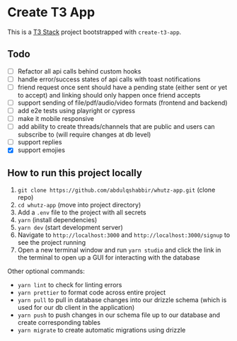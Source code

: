 # Create T3 App

This is a [T3 Stack](https://create.t3.gg/) project bootstrapped with `create-t3-app`.

## Todo

- [ ] Refactor all api calls behind custom hooks
- [ ] handle error/success states of api calls with toast notifications
- [ ] friend request once sent should have a pending state (either sent or yet to accept) and linking should only happen once friend accepts
- [ ] support sending of file/pdf/audio/video formats (frontend and backend)
- [ ] add e2e tests using playright or cypress
- [ ] make it mobile responsive
- [ ] add ability to create threads/channels that are public and users can subscribe to (will require changes at db level)
- [ ] support replies
- [x] support emojies

## How to run this project locally

1. `git clone https://github.com/abdulqshabbir/whutz-app.git` (clone repo)
2. `cd whutz-app` (move into project directory)
3. Add a `.env` file to the project with all secrets
4. `yarn` (install dependencies)
5. `yarn dev` (start development server)
6. Navigate to `http://localhost:3000` and `http://localhost:3000/signup` to see the project running
7. Open a new terminal window and run `yarn studio` and click the link in the terminal to open up a GUI for interacting with the database

Other optional commands:

- `yarn lint` to check for linting errors
- `yarn prettier` to format code across entire project
- `yarn pull` to pull in database changes into our drizzle schema (which is used for our db client in the application)
- `yarn push` to push changes in our schema file up to our database and create corresponding tables
- `yarn migrate` to create automatic migrations using drizzle
